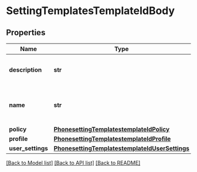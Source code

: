 # SettingTemplatesTemplateIdBody

## Properties
Name | Type | Description | Notes
------------ | ------------- | ------------- | -------------
**description** | **str** | The description of the template. | [optional] 
**name** | **str** | This field specifies the name of the template. | [optional] 
**policy** | [**PhonesettingTemplatestemplateIdPolicy**](PhonesettingTemplatestemplateIdPolicy.md) |  | [optional] 
**profile** | [**PhonesettingTemplatestemplateIdProfile**](PhonesettingTemplatestemplateIdProfile.md) |  | [optional] 
**user_settings** | [**PhonesettingTemplatestemplateIdUserSettings**](PhonesettingTemplatestemplateIdUserSettings.md) |  | [optional] 

[[Back to Model list]](../README.md#documentation-for-models) [[Back to API list]](../README.md#documentation-for-api-endpoints) [[Back to README]](../README.md)

